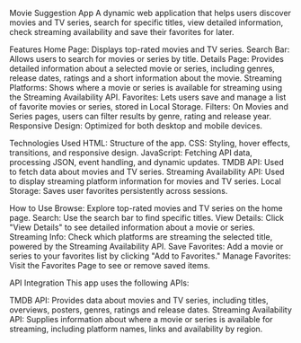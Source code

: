 Movie Suggestion App
A dynamic web application that helps users discover movies and TV series, search for specific titles, view detailed information, check streaming availability and save their favorites for later.

Features
Home Page: Displays top-rated movies and TV series.
Search Bar: Allows users to search for movies or series by title.
Details Page: Provides detailed information about a selected movie or series, including genres, release dates, ratings and a short information about the movie.
Streaming Platforms: Shows where a movie or series is available for streaming using the Streaming Availability API.
Favorites: Lets users save and manage a list of favorite movies or series, stored in Local Storage.
Filters: On Movies and Series pages, users can filter results by genre, rating and release year.
Responsive Design: Optimized for both desktop and mobile devices.

Technologies Used
HTML: Structure of the app.
CSS: Styling, hover effects, transitions, and responsive design.
JavaScript: Fetching API data, processing JSON, event handling, and dynamic updates.
TMDB API: Used to fetch data about movies and TV series.
Streaming Availability API: Used to display streaming platform information for movies and TV series.
Local Storage: Saves user favorites persistently across sessions.

How to Use
Browse: Explore top-rated movies and TV series on the home page.
Search: Use the search bar to find specific titles.
View Details: Click "View Details" to see detailed information about a movie or series.
Streaming Info: Check which platforms are streaming the selected title, powered by the Streaming Availability API.
Save Favorites: Add a movie or series to your favorites list by clicking "Add to Favorites."
Manage Favorites: Visit the Favorites Page to see or remove saved items.

API Integration
This app uses the following APIs:

TMDB API: Provides data about movies and TV series, including titles, overviews, posters, genres, ratings and release dates.
Streaming Availability API: Supplies information about where a movie or series is available for streaming, including platform names, links and availability by region.
